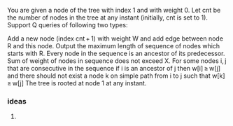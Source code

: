 You are given a node of the tree with index 1 and with weight 0. Let cnt be the number of nodes in the tree at any instant (initially, cnt is set to 1). Support Q queries of following two types:

 Add a new node (index cnt + 1) with weight W and add edge between node R and this node.
 Output the maximum length of sequence of nodes which
starts with R.
Every node in the sequence is an ancestor of its predecessor.
Sum of weight of nodes in sequence does not exceed X.
For some nodes i, j that are consecutive in the sequence if i is an ancestor of j then w[i] ≥ w[j] and there should not exist a node k on simple path from i to j such that w[k] ≥ w[j]
The tree is rooted at node 1 at any instant.

### ideas
1. 